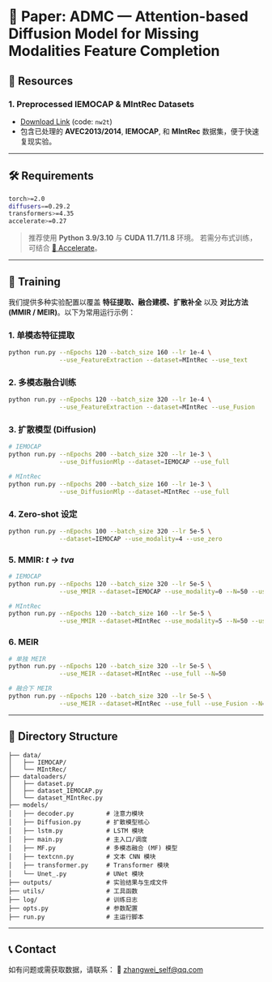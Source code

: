 # 📄 Paper: **ADMC — Attention-based Diffusion Model for Missing Modalities Feature Completion**

## 🔗 Resources

### 1. Preprocessed IEMOCAP & MIntRec Datasets

* [Download Link](https://pan.baidu.com/s/1IGo1cC9IjR2iTyYAOtyS8A?pwd=nw2t) (code: `nw2t`)
* 包含已处理的 **AVEC2013/2014**, **IEMOCAP**, 和 **MIntRec** 数据集，便于快速复现实验。

---

## 🛠️ Requirements

```bash
torch>=2.0
diffusers==0.29.2
transformers>=4.35
accelerate>=0.27
```

> 推荐使用 **Python 3.9/3.10** 与 **CUDA 11.7/11.8** 环境。
> 若需分布式训练，可结合 [🤗 Accelerate](https://github.com/huggingface/accelerate)。

---

## 🚀 Training

我们提供多种实验配置以覆盖 **特征提取、融合建模、扩散补全** 以及 **对比方法 (MMIR / MEIR)**。以下为常用运行示例：

### 1. 单模态特征提取

```bash
python run.py --nEpochs 120 --batch_size 160 --lr 1e-4 \
              --use_FeatureExtraction --dataset=MIntRec --use_text
```

### 2. 多模态融合训练

```bash
python run.py --nEpochs 120 --batch_size 320 --lr 1e-4 \
              --use_FeatureExtraction --dataset=MIntRec --use_Fusion
```

### 3. 扩散模型 (Diffusion)

```bash
# IEMOCAP
python run.py --nEpochs 200 --batch_size 320 --lr 1e-3 \
              --use_DiffusionMlp --dataset=IEMOCAP --use_full

# MIntRec
python run.py --nEpochs 200 --batch_size 160 --lr 1e-3 \
              --use_DiffusionMlp --dataset=MIntRec --use_full
```

### 4. Zero-shot 设定

```bash
python run.py --nEpochs 100 --batch_size 320 --lr 5e-5 \
              --dataset=IEMOCAP --use_modality=4 --use_zero
```

### 5. MMIR: *t → tva*

```bash
# IEMOCAP
python run.py --nEpochs 120 --batch_size 320 --lr 5e-5 \
              --use_MMIR --dataset=IEMOCAP --use_modality=0 --N=50 --use_full

# MIntRec
python run.py --nEpochs 120 --batch_size 160 --lr 5e-5 \
              --use_MMIR --dataset=MIntRec --use_modality=5 --N=50 --use_full
```

### 6. MEIR

```bash
# 单独 MEIR
python run.py --nEpochs 120 --batch_size 320 --lr 5e-5 \
              --use_MEIR --dataset=MIntRec --use_full --N=50

# 融合下 MEIR
python run.py --nEpochs 120 --batch_size 320 --lr 5e-5 \
              --use_MEIR --dataset=MIntRec --use_full --use_Fusion --N=50
```

---

## 📁 Directory Structure

```
├── data/
│   ├── IEMOCAP/
│   └── MIntRec/
├── dataloaders/
│   ├── dataset.py
│   ├── dataset_IEMOCAP.py
│   └── dataset_MIntRec.py
├── models/
│   ├── decoder.py         # 注意力模块
│   ├── Diffusion.py       # 扩散模型核心
│   ├── lstm.py            # LSTM 模块
│   ├── main.py            # 主入口/调度
│   ├── MF.py              # 多模态融合 (MF) 模型
│   ├── textcnn.py         # 文本 CNN 模块
│   ├── transformer.py     # Transformer 模块
│   └── Unet_.py           # UNet 模块
├── outputs/               # 实验结果与生成文件
├── utils/                 # 工具函数
├── log/                   # 训练日志
├── opts.py                # 参数配置
├── run.py                 # 主运行脚本
```

---

## 📞 Contact

如有问题或需获取数据，请联系：
📧 [zhangwei\_self@qq.com](mailto:zhangwei_self@qq.com)
